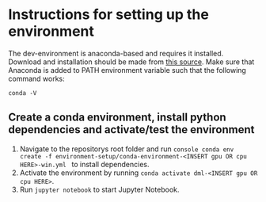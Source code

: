 # Instructions for setting up the environment
The dev-environment is anaconda-based and requires it installed. Download and installation should be made from [this source](https://www.anaconda.com/products/individual). Make sure that Anaconda is added to PATH environment variable such that the following command works: 
```console 
conda -V
```

## Create a conda environment, install python dependencies and activate/test the environment

1. Navigate to the repositorys root folder and run ```console conda env create -f environment-setup/conda-environment-<INSERT gpu OR cpu HERE>-win.yml ``` to install dependencies. 
2. Activate the environment by running ```conda activate dml-<INSERT gpu OR cpu HERE>```.
3. Run ```jupyter notebook``` to start Jupyter Notebook.
